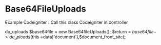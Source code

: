 # Base64FileUploads
Example Codeigniter :
Call this class Codeigniter in controller 

du_uploads
$base64file   = new Base64fileUploads();
$return = $base64file->du_uploads($this->data['document'],$document_front_site);
